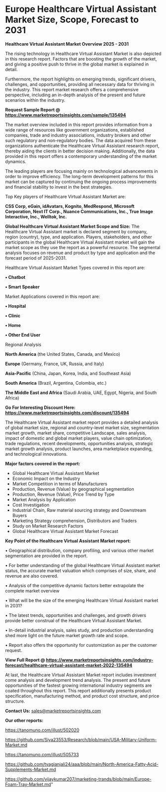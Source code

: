  # Europe Healthcare Virtual Assistant Market Size, Scope, Forecast to 2031

<Strong> Healthcare Virtual Assistant Market Overview 2025 - 2031</strong>

The rising technology in Healthcare Virtual Assistant Market is also depicted in this research report. Factors that are boosting the growth of the market, and giving a positive push to thrive in the global market is explained in detail.

Furthermore, the report highlights on emerging trends, significant drivers, challenges, and opportunities, providing all necessary data for thriving in the industry. This report market research offers a comprehensive perspective, including an in-depth analysis of the present and future scenarios within the industry.

<strong>Request Sample Report @ <a href=https://www.marketreportsinsights.com/sample/135494>https://www.marketreportsinsights.com/sample/135494</a></strong>

The market overview included in this report provides information from a wide range of resources like government organizations, established companies, trade and industry associations, industry brokers and other such regulatory and non-regulatory bodies. The data acquired from these organizations authenticate the Healthcare Virtual Assistant research report, thereby aiding the clients in better decision making. Additionally, the data provided in this report offers a contemporary understanding of the market dynamics.

The leading players are focusing mainly on technological advancements in order to improve efficiency. The long-term development patterns for this market can be captured by continuing the ongoing process improvements and financial stability to invest in the best strategies.

Top Key players of Healthcare Virtual Assistant Market are:

<strong>CSS Corp, eGain, idAvatars, Kognito, MedRespond, Microsoft Corporation, Next IT Corp., Nuance Communications, Inc., True Image Interactive, Inc., Welltok, Inc.</strong>

<strong><b>Global Healthcare Virtual Assistant Market Scope and Size:</b></strong>
The Healthcare Virtual Assistant market is declared segment by company, region (country), type, and application. Players, stakeholders, and other participants in the global Healthcare Virtual Assistant market will gain the market scope as they use the report as a powerful resource. The segmental analysis focuses on revenue and product by type and application and the forecast period of 2025-2031.

Healthcare Virtual Assistant Market Types covered in this report are:

<strong>• Chatbot

• Smart Speaker</strong>

Market Applications covered in this report are:

<strong>• Hospital

• Clinic

• Home

• Other End User</strong> 

Regional Analysis

<strong>North America</strong> (the United States, Canada, and Mexico)

<strong>Europe</strong> (Germany, France, UK, Russia, and Italy)

<strong>Asia-Pacific</strong> (China, Japan, Korea, India, and Southeast Asia)

<strong>South America</strong> (Brazil, Argentina, Colombia, etc.)

<strong>The Middle East and Africa</strong> (Saudi Arabia, UAE, Egypt, Nigeria, and South Africa)

<strong>Go For Interesting Discount Here: <a href=https://www.marketreportsinsights.com/discount/135494>https://www.marketreportsinsights.com/discount/135494</a></strong>

The Healthcare Virtual Assistant market report provides a detailed analysis of global market size, regional and country-level market size, segmentation market growth, market share, competitive Landscape, sales analysis, impact of domestic and global market players, value chain optimization, trade regulations, recent developments, opportunities analysis, strategic market growth analysis, product launches, area marketplace expanding, and technological innovations.

<strong><b>Major factors covered in the report:</b></strong>
<ul>
  <li>Global Healthcare Virtual Assistant Market </li>
  <li>Economic Impact on the Industry</li>
  <li>Market Competition in terms of Manufacturers</li>
  <li>Production, Revenue (Value) by geographical segmentation</li>
  <li>Production, Revenue (Value), Price Trend by Type</li>
  <li>Market Analysis by Application</li>
  <li>Cost Investigation</li>
  <li>Industrial Chain, Raw material sourcing strategy and Downstream Buyers</li>
  <li>Marketing Strategy comprehension, Distributors and Traders</li>
  <li>Study on Market Research Factors</li>
  <li>Global Healthcare Virtual Assistant Market Forecast</li>
</ul>

<strong><b>Key Point of the Healthcare Virtual Assistant Market report:</b></strong>

• Geographical distribution, company profiling, and various other market segmentation are provided in the report.

• For better understanding of the global Healthcare Virtual Assistant market status, the accurate market valuation which comprises of size, share, and revenue are also covered.

• Analysis of the competitive dynamic factors better extrapolate the complete market overview

• What will be the size of the emerging Healthcare Virtual Assistant market in 2031?

• The latest trends, opportunities and challenges, and growth drivers provide better construal of the Healthcare Virtual Assistant Market.

• In-detail industrial analysis, sales study, and production understanding shed more light on the future market growth rate and scope.

• Report also offers the opportunity for customization as per the customer request.

<strong><b>View Full Report @ <a href=https://www.marketreportsinsights.com/industry-forecast/healthcare-virtual-assistant-market-2022-135494>https://www.marketreportsinsights.com/industry-forecast/healthcare-virtual-assistant-market-2022-135494</a></b></strong>


At last, the Healthcare Virtual Assistant Market report includes investment come analysis and development trend analysis. The present and future opportunities of the fastest growing international industry segments are coated throughout this report. This report additionally presents product specification, manufacturing method, and product cost structure, and price structure.

<strong>Contact Us:</strong>
sales@marketreportsinsights.com

<strong>Our other reports:</strong>

<a href=https://tanomuno.com/illust/502020>https://tanomuno.com/illust/502020</a>

<a href=https://github.com/Siya23553/Research/blob/main/USA-Military-Uniform-Market.md>https://github.com/Siya23553/Research/blob/main/USA-Military-Uniform-Market.md</a>

<a href=https://tanomuno.com/illust/505733>https://tanomuno.com/illust/505733</a>

<a href=https://github.com/tyagianjali24/aaa/blob/main/North-America-Fatty-Acid-Supplements-Market.md>https://github.com/tyagianjali24/aaa/blob/main/North-America-Fatty-Acid-Supplements-Market.md</a>

<a href=https://github.com/vijaykumar207/marketing-trands/blob/main/Europe-Foam-Tray-Market.md>https://github.com/vijaykumar207/marketing-trands/blob/main/Europe-Foam-Tray-Market.md</a>"
